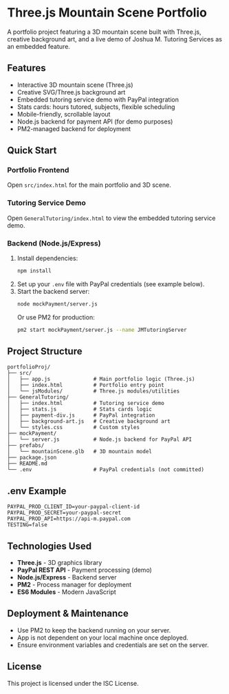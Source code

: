 # Three.js Mountain Scene Portfolio

A portfolio project featuring a 3D mountain scene built with Three.js, creative background art, and a live demo of Joshua M. Tutoring Services as an embedded feature.

## Features

- Interactive 3D mountain scene (Three.js)
- Creative SVG/Three.js background art
- Embedded tutoring service demo with PayPal integration
- Stats cards: hours tutored, subjects, flexible scheduling
- Mobile-friendly, scrollable layout
- Node.js backend for payment API (for demo purposes)
- PM2-managed backend for deployment

## Quick Start

### Portfolio Frontend
Open `src/index.html` for the main portfolio and 3D scene.

### Tutoring Service Demo
Open `GeneralTutoring/index.html` to view the embedded tutoring service demo.

### Backend (Node.js/Express)
1. Install dependencies:
   ```bash
   npm install
   ```
2. Set up your `.env` file with PayPal credentials (see example below).
3. Start the backend server:
   ```bash
   node mockPayment/server.js
   ```
   Or use PM2 for production:
   ```bash
   pm2 start mockPayment/server.js --name JMTutoringServer
   ```

## Project Structure

```
portfolioProj/
├── src/
│   ├── app.js              # Main portfolio logic (Three.js)
│   ├── index.html          # Portfolio entry point
│   └── jsModules/          # Three.js modules/utilities
├── GeneralTutoring/
│   ├── index.html          # Tutoring service demo
│   ├── stats.js            # Stats cards logic
│   ├── payment-div.js      # PayPal integration
│   ├── background-art.js   # Creative background art
│   └── styles.css          # Custom styles
├── mockPayment/
│   └── server.js           # Node.js backend for PayPal API
├── prefabs/
│   └── mountainScene.glb   # 3D mountain model
├── package.json
├── README.md
└── .env                    # PayPal credentials (not committed)
```

## .env Example
```
PAYPAL_PROD_CLIENT_ID=your-paypal-client-id
PAYPAL_PROD_SECRET=your-paypal-secret
PAYPAL_PROD_API=https://api-m.paypal.com
TESTING=false
```

## Technologies Used

- **Three.js** - 3D graphics library
- **PayPal REST API** - Payment processing (demo)
- **Node.js/Express** - Backend server
- **PM2** - Process manager for deployment
- **ES6 Modules** - Modern JavaScript

## Deployment & Maintenance
- Use PM2 to keep the backend running on your server.
- App is not dependent on your local machine once deployed.
- Ensure environment variables and credentials are set on the server.

## License

This project is licensed under the ISC License.

